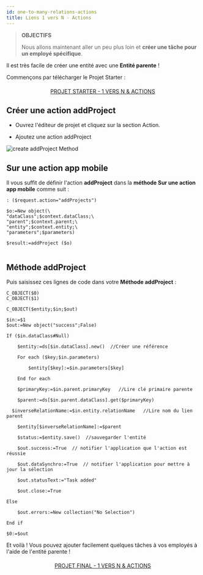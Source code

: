 ```yaml
---
id: one-to-many-relations-actions
title: Liens 1 vers N - Actions
---
```


> **OBJECTIFS**
> 
> Nous allons maintenant aller un peu plus loin et **créer une tâche pour un employé spécifique**.

Il est très facile de créer une entité avec une **Entité parente** !

Commençons par télécharger le Projet Starter :

<div markdown="1" style="text-align: center; margin-top: 20px; margin-bottom: 20px">
<a class="button"
href="https://github.com/4d-go-mobile/tutorial-RelationsActions/archive/6c649733f5efd3c799e4e04c05a85e17eeadf7f0.zip">PROJET STARTER - 1 VERS N & ACTIONS</a>
</div>

## Créer une action addProject

* Ouvrez l'éditeur de projet et cliquez sur la section Action.

* Ajoutez une action addProject

![create addProject Method](assets/en/relations/create-addProject-Method-4D-for-iOS-relation-parent-ID.png)


## Sur une action app mobile

Il vous suffit de définir l'action **addProject** dans la **méthode Sur une action app mobile** comme suit :

```4d
: ($request.action="addProjects")

$o:=New object(\
"dataClass";$context.dataClass;\
"parent";$context.parent;\
"entity";$context.entity;\
"parameters";$parameters)

$result:=addProject ($o)


```

## Méthode addProject


Puis saisissez ces lignes de code dans votre **Méthode addProject** :

```4d
C_OBJECT($0)
C_OBJECT($1)

C_OBJECT($entity;$in;$out)

$in:=$1
$out:=New object("success";False)

If ($in.dataClass#Null)

    $entity:=ds[$in.dataClass].new()  //Créer une référence

    For each ($key;$in.parameters)

        $entity[$key]:=$in.parameters[$key]

    End for each 

    $primaryKey:=$in.parent.primaryKey   //Lire clé primaire parente 

    $parent:=ds[$in.parent.dataClass].get($primaryKey)

  $inverseRelationName:=$in.entity.relationName   //Lire nom du lien parent

    $entity[$inverseRelationName]:=$parent

    $status:=$entity.save()  //sauvegarder l'entité

    $out.success:=True  // notifier l'application que l'action est réussie

    $out.dataSynchro:=True  // notifier l'application pour mettre à jour la sélection

    $out.statusText:="Task added"

    $out.close:=True

Else 

    $out.errors:=New collection("No Selection")

End if 

$0:=$out

```

Et voilà ! Vous pouvez ajouter facilement quelques tâches à vos employés à l'aide de l'entité parente !

<div markdown="1" style="text-align: center; margin-top: 20px; margin-bottom: 20px">
<a class="button"
href="https://github.com/4d-go-mobile/tutorial-RelationsActions/releases/latest/download/tutorial-RelationsActions.zip">PROJET FINAL - 1 VERS N & ACTIONS</a>
</div>
